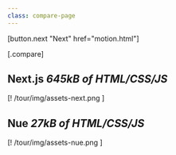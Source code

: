 ```yaml
---
class: compare-page
---
```


[button.next "Next" href="motion.html"]

[.compare]
  ## Next.js *645kB of HTML/CSS/JS*

  [! /tour/img/assets-next.png ]

  ## Nue *27kB of HTML/CSS/JS*

  [! /tour/img/assets-nue.png ]
